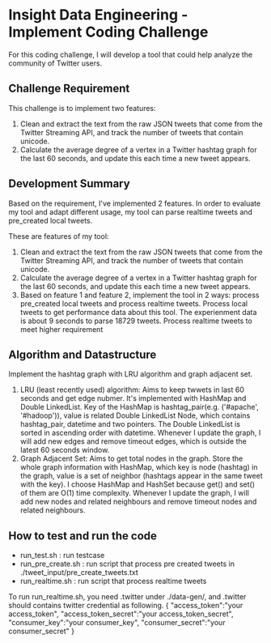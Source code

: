 Insight Data Engineering - Implement Coding Challenge
===========================================================
For this coding challenge, I will develop a tool that could help analyze the community of Twitter users.

## Challenge Requirement

This challenge is to implement two features:

1. Clean and extract the text from the raw JSON tweets that come from the Twitter Streaming API, and track the number of tweets that contain unicode.
2. Calculate the average degree of a vertex in a Twitter hashtag graph for the last 60 seconds, and update this each time a new tweet appears.

## Development Summary

Based on the requirement, I've implemented 2 features. In order to evaluate my tool and adapt different usage, my tool can parse realtime tweets and pre_created local tweets. 

These are features of my tool:

1. Clean and extract the text from the raw JSON tweets that come from the Twitter Streaming API, and track the number of tweets that contain unicode.
2. Calculate the average degree of a vertex in a Twitter hashtag graph for the last 60 seconds, and update this each time a new tweet appears.
3. Based on feature 1 and feature 2, implement the tool in 2 ways: process pre_created local tweets and process realtime tweets. Process local tweets to get performance data about this tool. The experienment data is about 9 seconds to parse 18729 tweets. Process realtime tweets to meet higher requirement

## Algorithm and Datastructure
Implement the hashtag graph with LRU algorithm and graph adjacent set.

1. LRU (least recently used) algorithm: Aims to keep twwets in last 60 seconds and get edge nubmer. It's implemented with HashMap and Double LinkedList. Key of the HashMap is hashtag_pair(e.g. ('#apache', '#hadoop')), value is related Double LinkedList Node, which contains hashtag_pair, datetime and two pointers. The Double LinkedList is sorted in ascending order with datetime. Whenever I update the graph, I will add new edges and remove timeout edges, which is outside the latest 60 seconds window.
2. Graph Adjacent Set: Aims to get total nodes in the graph. Store the whole graph information with HashMap, which key is node (hashtag) in the graph, value is a set of neighbor (hashtags appear in the same tweet with the key). I choose HashMap and HashSet because get() and set() of them are O(1) time complexity. Whenever I update the graph, I will add new nodes and related neighbours and remove timeout nodes and related neighbours.


## How to test and run the code
- run_test.sh : run testcase
- run_pre_create.sh : run script that process pre created tweets in ./tweet_input/pre_create_tweets.txt
- run_realtime.sh : run script that process realtime tweets 

To run run_realtime.sh, you need .twitter under ./data-gen/, and .twitter should contains twitter credential as following.
	{
	"access_token":"your access_token",
	"access_token_secret":"your access_token_secret",
	"consumer_key":"your consumer_key",
	"consumer_secret":"your consumer_secret"
	}
